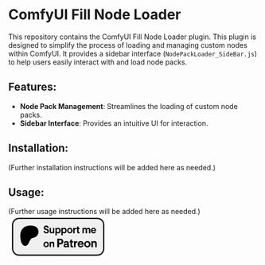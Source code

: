# ComfyUI Fill Node Loader

This repository contains the ComfyUI Fill Node Loader plugin. This plugin is designed to simplify the process of loading and managing custom nodes within ComfyUI. It provides a sidebar interface (`NodePackLoader_SideBar.js`) to help users easily interact with and load node packs.

## Features:
- **Node Pack Management**: Streamlines the loading of custom node packs.
- **Sidebar Interface**: Provides an intuitive UI for interaction.

## Installation:
(Further installation instructions will be added here as needed.)

## Usage:
(Further usage instructions will be added here as needed.)
[<img src="assets/Patreon.png" alt="Patreon" width="200"/>](https://www.patreon.com/c/Machinedelusions)
